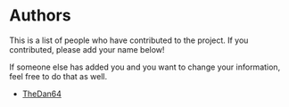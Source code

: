 # Authors
This is a list of people who have contributed to the project. If you
contributed, please add your name below!

If someone else has added you and you want to change your information, feel
free to do that as well.

* [TheDan64](https://github.com/TheDan64)
